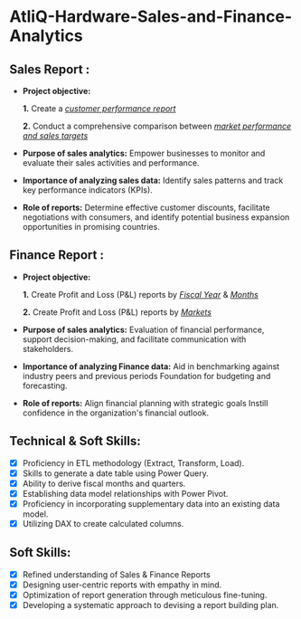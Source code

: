 # AtliQ-Hardware-Sales-and-Finance-Analytics

## Sales Report :


- **Project objective:** 

    **1.** Create a _[customer performance report](https://github.com/chinna-DS/Excel-Sales-Analytics/blob/main/Customer%20performance%20Report.pdf)_ 

    **2.** Conduct a comprehensive comparison between _[market performance and sales targets](https://github.com/chinna-DS/Excel-Sales-Analytics/blob/main/Market%20Performance%20vs%20Target%20Report.pdf)_

- **Purpose of sales analytics:** Empower businesses to monitor and evaluate their sales activities and performance.

- **Importance of analyzing sales data:** Identify sales patterns and track key performance indicators (KPIs).

- **Role of reports:** Determine effective customer discounts, facilitate negotiations with consumers, and identify potential business expansion opportunities in promising countries.


## Finance Report :

- **Project objective:** 

    **1.** Create Profit and Loss (P&L) reports by _[Fiscal Year](https://github.com/chinna-DS/Excel-Sales-Analytics/blob/main/P%20%26%20L%20statement%20by%20Fiscal%20Year.pdf)_ & _[Months](https://github.com/chinna-DS/Excel-Sales-Analytics/blob/main/P%20%26%20L%20statement%20by%20Months.pdf)_ 

   **2.** Create Profit and Loss (P&L) reports by _[Markets](https://github.com/chinna-DS/Excel-Sales-Analytics/blob/main/P%20%26%20L%20statement%20by%20Markets.pdf)_

- **Purpose of sales analytics:** Evaluation of financial performance, support decision-making, and facilitate communication with stakeholders.

- **Importance of analyzing Finance data:** Aid in benchmarking against industry peers and previous periods Foundation for budgeting and forecasting.

- **Role of reports:** Align financial planning with strategic goals Instill confidence in the organization's financial outlook.


## Technical & Soft Skills:
- [x]	Proficiency in ETL methodology (Extract, Transform, Load).
- [x]	Skills to generate a date table using Power Query.
- [x]	Ability to derive fiscal months and quarters.
- [x]	Establishing data model relationships with Power Pivot.
- [x]	Proficiency in incorporating supplementary data into an existing data model.
- [x]	Utilizing DAX to create calculated columns.

## Soft Skills:
- [x]	Refined understanding of Sales & Finance Reports
- [x]	Designing user-centric reports with empathy in mind.
- [x]	Optimization of report generation through meticulous fine-tuning.
- [x]	Developing a systematic approach to devising a report building plan.
